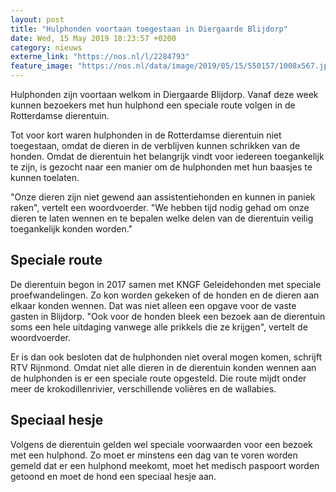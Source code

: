 ```yaml
---
layout: post
title: "Hulphonden voortaan toegestaan in Diergaarde Blijdorp"
date: Wed, 15 May 2019 18:23:57 +0200
category: nieuws
externe_link: "https://nos.nl/l/2284793"
feature_image: "https://nos.nl/data/image/2019/05/15/550157/1008x567.jpg"
---
```


<p>Hulphonden zijn voortaan welkom in Diergaarde Blijdorp. Vanaf deze week kunnen bezoekers met hun hulphond een speciale route volgen in de Rotterdamse dierentuin.</p>
<p>Tot voor kort waren hulphonden in de Rotterdamse dierentuin niet toegestaan, omdat de dieren in de verblijven kunnen schrikken van de honden. Omdat de dierentuin het belangrijk vindt voor iedereen toegankelijk te zijn, is gezocht naar een manier om de hulphonden met hun baasjes te kunnen toelaten.</p>
<p>"Onze dieren zijn niet gewend aan assistentiehonden en kunnen in paniek raken", vertelt een woordvoerder. "We hebben tijd nodig gehad om onze dieren te laten wennen en te bepalen welke delen van de dierentuin veilig toegankelijk konden worden."</p>
<h2>Speciale route</h2>
<p>De dierentuin begon in 2017 samen met KNGF Geleidehonden met speciale proefwandelingen. Zo kon worden gekeken of de honden en de dieren aan elkaar konden wennen. Dat was niet alleen een opgave voor de vaste gasten in Blijdorp. "Ook voor de honden bleek een bezoek aan de dierentuin soms een hele uitdaging vanwege alle prikkels die ze krijgen", vertelt de woordvoerder.</p>
<p>Er is dan ook besloten dat de hulphonden niet overal mogen komen, schrijft RTV Rijnmond. Omdat niet alle dieren in de dierentuin konden wennen aan de hulphonden is er een speciale route opgesteld. Die route mijdt onder meer de krokodillenrivier, verschillende volières en de wallabies.</p>
<h2>Speciaal hesje</h2>
<p>Volgens de dierentuin gelden wel speciale voorwaarden voor een bezoek met een hulphond. Zo moet er minstens een dag van te voren worden gemeld dat er een hulphond meekomt, moet het medisch paspoort worden getoond en moet de hond een speciaal hesje aan.</p>
